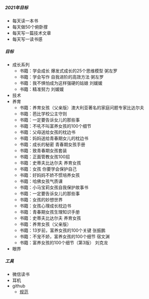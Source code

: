 ##### 2021年目标
- 每天读一本书
- 每天做50个俯卧撑
- 每天写一篇技术文章
- 每天写一读书感


##### 目标
- 成长系列
  - 书籍：学会成长 爆发式成长的25个思维模型 粥左罗
  - 书籍：学会写作 自我进阶的高效方法 粥左罗
  - 书籍：我不惧怕成为这样强硬的姑娘 刘媛媛
  - 书籍：精准努力 刘媛媛
- 技术
- 养育
  - 书籍：养育女孩（父亲版）澳大利亚著名的家庭问题专家比达尔夫
  - 书籍：芭比学校公主守则
  - 书籍：一定要告诉女儿的那些事
  - 书籍：不吼不叫富养女孩的100个细节
  - 书籍：父母送给女孩的枕边书
  - 书籍：妈妈送给青春期女儿的枕边书
  - 书籍：成长的秘密 青春期女孩手册
  - 书籍：致青春期女孩套装
  - 书籍：正面管教女孩100招
  - 书籍：史蒂夫比达尔夫 养育女孩
  - 书籍：女孩 你要学会保护自己
  - 书籍：好妈妈不娇不惯培养女孩
  - 书籍：哈佛女孩气质课
  - 书籍：小马宝莉女孩自我保护故事书
  - 书籍：一定要告诉女儿的那些事
  - 书籍：女孩的妙想世界
  - 书籍：女孩心理成长枕边书
  - 书籍：青春期女孩生理知识手册
  - 书籍：史蒂夫比达尔夫 养育女孩
  - 书籍：养育女孩（父亲版）
  - 书籍：13岁前，富养女孩的100个关键 张振鹏
  - 书籍：不宠不娇，富养女孩的100个细节 宿文渊
  - 书籍：富养女孩的100个细节（第3版） 刘克龙
- 眼界

##### 工具
- 微信读书
- 耳机
- github
  - [规范](https://github.com/ruanyf/document-style-guide)
